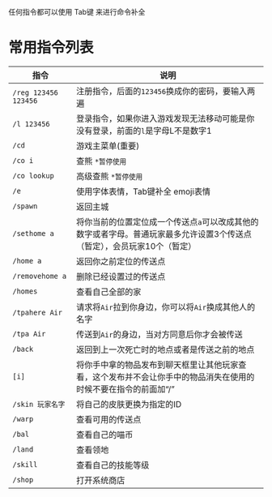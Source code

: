 任何指令都可以使用 Tab键 来进行命令补全

# 常用指令列表

| 指令 | 说明 |
|------|------|
| `/reg 123456 123456` | 注册指令，后面的`123456`换成你的密码，要输入两遍 |
| `/l 123456` | 登录指令，如果你进入游戏发现无法移动可能是你没有登录，前面的`l`是字母L不是数字1 |
| `/cd` | 游戏主菜单(重要) |
| `/co i` | 查熊 `*暂停使用`|
| `/co lookup`| 高级查熊 `*暂停使用`|
| `/e` | 使用字体表情，Tab键补全 emoji表情 |
| `/spawn` | 返回主城 |
| `/sethome a` | 将你当前的位置定位成一个传送点`a`可以改成其他的数字或者字母。普通玩家最多允许设置3个传送点（暂定），会员玩家10个（暂定）|
| `/home a` | 返回你之前定位的传送点 |
| `/removehome a` | 删除已经设置过的传送点 |
| `/homes` | 查看自己全部的家 |
| `/tpahere Air` | 请求将`Air`拉到你身边，你可以将`Air`换成其他人的名字 |
| `/tpa Air` | 传送到`Air`的身边，当对方同意后你才会被传送 |
| `/back` | 返回到上一次死亡时的地点或者是传送之前的地点 |
| `[i]` | 将你手中拿的物品发布到聊天框里让其他玩家查看，这个发布并不会让你手中的物品消失在使用的时候不要在指令的前面加“/”|
| `/skin 玩家名字` | 将自己的皮肤更换为指定的ID |
| `/warp` | 查看可用的传送点 |
| `/bal` | 查看自己的喵币 |
| `/land` | 查看领地 |
| `/skill` | 查看自己的技能等级 |
| `/shop` | 打开系统商店 |
